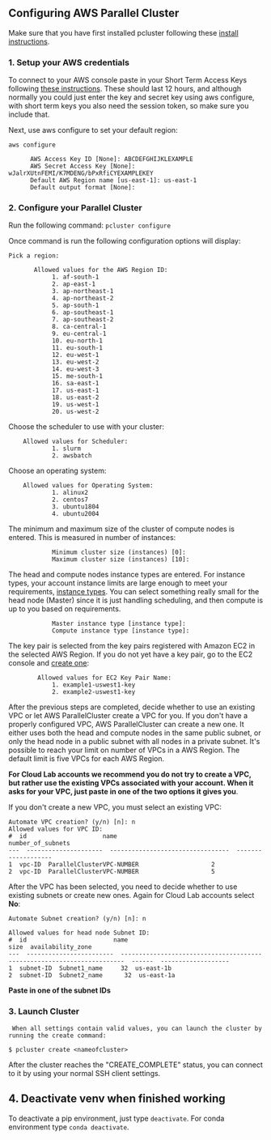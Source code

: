 ## Configuring AWS Parallel Cluster
Make sure that you have first installed pcluster following these [install instructions](https://github.com/STRIDES/NIHCloudLabAWS/blob/aws---parrallelcluster-patch/docs/Install_AWSParrallelCluster.md).

### 1. Setup your AWS credentials

To connect to your AWS console paste in your Short Term Access Keys following [these instructions](/docs/Intramural_STAKs.md). These should last 12 hours, and although normally you could just enter the key and secret key using aws configure, with short term keys you also need the session token, so make sure you include that. 

Next, use aws configure to set your default region: 
    
`aws configure`

          AWS Access Key ID [None]: ABCDEFGHIJKLEXAMPLE
          AWS Secret Access Key [None]: wJalrXUtnFEMI/K7MDENG/bPxRfiCYEXAMPLEKEY
          Default AWS Region name [us-east-1]: us-east-1
          Default output format [None]:

### 2. Configure your Parallel Cluster
    
Run the following command: 
`pcluster configure`

Once command is run the following configuration options will display:

    Pick a region:

           Allowed values for the AWS Region ID:
                1. af-south-1
                2. ap-east-1
                3. ap-northeast-1
                4. ap-northeast-2
                5. ap-south-1
                6. ap-southeast-1
                7. ap-southeast-2
                8. ca-central-1
                9. eu-central-1
                10. eu-north-1
                11. eu-south-1
                12. eu-west-1
                13. eu-west-2
                14. eu-west-3
                15. me-south-1
                16. sa-east-1
                17. us-east-1
                18. us-east-2
                19. us-west-1
                20. us-west-2
    
Choose the scheduler to use with your cluster:

        Allowed values for Scheduler:
                1. slurm
                2. awsbatch
                
Choose an operating system:

        Allowed values for Operating System:
                1. alinux2
                2. centos7
                3. ubuntu1804
                4. ubuntu2004

The minimum and maximum size of the cluster of compute nodes is entered. This is measured in number of instances:
                
                Minimum cluster size (instances) [0]:
                Maximum cluster size (instances) [10]: 

The head and compute nodes instance types are entered. For instance types, your account instance limits are large enough to meet your requirements, [instance types](https://docs.aws.amazon.com/AWSEC2/latest/UserGuide/ec2-on-demand-instances.html#ec2-on-demand-instances-limits). You can select something really small for the head node (Master) since it is just handling scheduling, and then compute is up to you based on requirements.

                Master instance type [instance type]: 
                Compute instance type [instance type]: 

    
The key pair is selected from the key pairs registered with Amazon EC2 in the selected AWS Region. If you do not yet have a key pair, go to the EC2 console and [create one](/docs/connect_to_EC2.md): 

            Allowed values for EC2 Key Pair Name:
                1. example1-uswest1-key
                2. example2-uswest1-key

After the previous steps are completed, decide whether to use an existing VPC or let AWS ParallelCluster create a VPC for you. If you don't have a properly configured VPC, AWS ParallelCluster can create a new one. It either uses both the head and compute nodes in the same public subnet, or only the head node in a public subnet with all nodes in a private subnet. It's possible to reach your limit on number of VPCs in a AWS Region. The default limit is five VPCs for each AWS Region. 

**For Cloud Lab accounts we recommend you do not try to create a VPC, but rather use the existing VPCs associated with your account. When it asks for your VPC, just paste in one of the two options it gives you**.

If you don't create a new VPC, you must select an existing VPC:

    Automate VPC creation? (y/n) [n]: n
    Allowed values for VPC ID:
    #  id                     name                                 number_of_subnets
    ---  ---------------------  ---------------------------------  -------------------
    1  vpc-ID  ParallelClusterVPC-NUMBER                    2
    2  vpc-ID  ParallelClusterVPC-NUMBER                    5


After the VPC has been selected, you need to decide whether to use existing subnets or create new ones. Again for Cloud Lab accounts select **No**:

    Automate Subnet creation? (y/n) [n]: n
    
    Allowed values for head node Subnet ID:
    #  id                        name                                                                       size  availability_zone
    ---  ------------------------  -----------------------------------------------------------------------  ------  -------------------
    1  subnet-ID  Subnet1_name     32  us-east-1b
    2  subnet-ID  Subnet2_name      32  us-east-1a

**Paste in one of the subnet IDs**

### 3. Launch Cluster

     When all settings contain valid values, you can launch the cluster by running the create command:

    $ pcluster create <nameofcluster>

After the cluster reaches the "CREATE_COMPLETE" status, you can connect to it by using your normal SSH client settings.

## 4. Deactivate venv when finished working

To deactivate a pip environment, just type `deactivate`.
For conda environment type `conda deactivate`.
    
